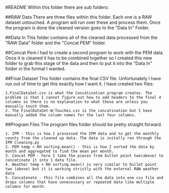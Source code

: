 #README
Within this folder there are sub folders:

##RAW Data
There are three files within this folder. Each one is a RAW dataset untouched. A program will run over these and process them. Once the program is done the cleaned version goes to the "Data In" Folder.

##Data In
This folder contains all of the cleaned data processed from the "RAW Data" folder and the "Concat PEM" folder.

##Concat Pem
I had to create a second program to work with the PEM data. Once it is cleaned it has to be combined together so I created this new folder to grab this stage of the data and then to put it into the "Data In" folder in the format I wanted.

##Final Dataset
This folder contains the final CSV file. Unfortunately I have run out of time to get this exactly how I want it. I have created two files:
	
	1.FinalDataSet.csv is what the Concatination program creates. The problem is that I cannot figure out how to add headers to the final 4 columns so there is no explanation to what these are unless you manually touch them. 
	2. The FinalDataSet-W:Touches.csv is the concatination but I have manually added the column names for the last four columns.

##Program Files
The program files folder should be pretty straight forward.

	1. IPM - this is how I processed the IPM data and to get the monthly counts from the cleaned up data. The data is initally ran through the IPM Cleaning.py
	2. PEM temp + RH sorting.mean() - this is how I sorted the data by month and aggregated to find the mean per month.
	3. Concat PEM - here I take the pieces from bullet point two(above) to concatinate it into 1 data file.
	4. Weather temp + RH sorting.mean() is very similar to bullet point two (above) but it is working strictly with the external RAW weather data
	5. Concatenate - this file combines all the data into one csv file and drops columns that have unnecessary or repeated data like multiple columns for month.